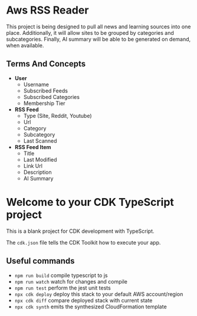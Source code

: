 # Aws RSS Reader
This project is being designed to pull all news and learning sources into one place.  Additionally, it will allow sites to be grouped by categories and subcategories.  Finally, AI summary will be able to be generated on demand, when available.

## Terms And Concepts
- **User**
    - Username
    - Subscribed Feeds
    - Subscribed Categories
    - Membership Tier
- **RSS Feed**
    -  Type (Site, Reddit, Youtube)
    -  Url
    -  Category
    -  Subcategory
    -  Last Scanned
- **RSS Feed Item**
    -  Title
    -  Last Modified
    -  Link Url
    -  Description
    -  AI Summary

# Welcome to your CDK TypeScript project

This is a blank project for CDK development with TypeScript.

The `cdk.json` file tells the CDK Toolkit how to execute your app.

## Useful commands

* `npm run build`   compile typescript to js
* `npm run watch`   watch for changes and compile
* `npm run test`    perform the jest unit tests
* `npx cdk deploy`  deploy this stack to your default AWS account/region
* `npx cdk diff`    compare deployed stack with current state
* `npx cdk synth`   emits the synthesized CloudFormation template

